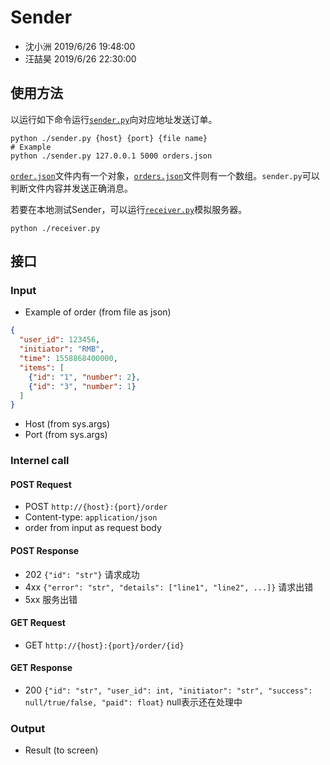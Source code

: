# Sender
- 沈小洲 2019/6/26 19:48:00
- 汪喆昊 2019/6/26 22:30:00


## 使用方法
以运行如下命令运行[`sender.py`](./sender.py)向对应地址发送订单。
```shell
python ./sender.py {host} {port} {file name}
# Example
python ./sender.py 127.0.0.1 5000 orders.json
```
[`order.json`](./order.json)文件内有一个对象，[`orders.json`](./orders.json)文件则有一个数组。`sender.py`可以判断文件内容并发送正确消息。

若要在本地测试Sender，可以运行[`receiver.py`](./receiver.py)模拟服务器。
```shell
python ./receiver.py
```

## 接口
### Input
- Example of order (from file as json)
```json
{
  "user_id": 123456,
  "initiator": "RMB",
  "time": 1558868400000,
  "items": [
    {"id": "1", "number": 2},
    {"id": "3", "number": 1}
  ]
}
```
- Host (from sys.args)
- Port (from sys.args)

### Internel call
#### POST Request
- POST `http://{host}:{port}/order`
- Content-type: `application/json`
- order from input as request body
#### POST Response
- 202 `{"id": "str"}` 请求成功
- 4xx `{"error": "str", "details": ["line1", "line2", ...]}` 请求出错
- 5xx 服务出错
#### GET Request
- GET `http://{host}:{port}/order/{id}`
#### GET Response
- 200 `{"id": "str", "user_id": int, "initiator": "str", "success": null/true/false, "paid": float}` null表示还在处理中

### Output
- Result (to screen)
